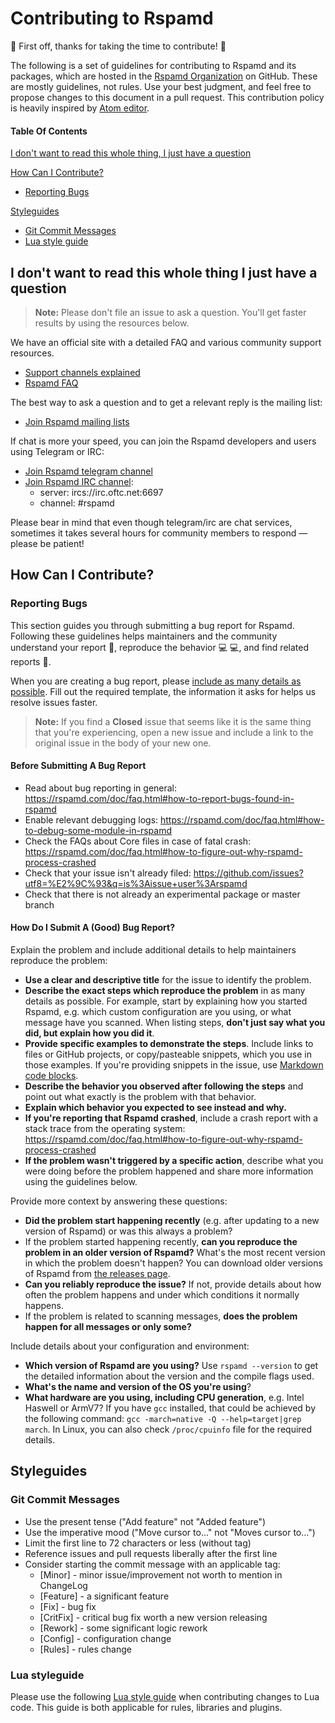 # Contributing to Rspamd

:tada: First off, thanks for taking the time to contribute! :tada:

The following is a set of guidelines for contributing to Rspamd and its packages, which are hosted in the [Rspamd Organization](https://github.com/rspamd) on GitHub. These are mostly guidelines, not rules. Use your best judgment, and feel free to propose changes to this document in a pull request. This contribution policy is heavily inspired by [Atom editor](https://github.com/atom/atom).

#### Table Of Contents


[I don't want to read this whole thing, I just have a question](#i-dont-want-to-read-this-whole-thing-i-just-have-a-question)

[How Can I Contribute?](#how-can-i-contribute)
  * [Reporting Bugs](#reporting-bugs)

[Styleguides](#styleguides)
  * [Git Commit Messages](#git-commit-messages)
  * [Lua style guide](#lua-styleguide)
  
## I don't want to read this whole thing I just have a question

> **Note:** Please don't file an issue to ask a question. You'll get faster results by using the resources below.

We have an official site with a detailed FAQ and various community support resources.

* [Support channels explained](https://rspamd.com/support.html)
* [Rspamd FAQ](https://rspamd.com/doc/faq.html)

The best way to ask a question and to get a relevant reply is the mailing list:

* [Join Rspamd mailing lists](https://lists.rspamd.com/)

If chat is more your speed, you can join the Rspamd developers and users using Telegram or IRC:

* [Join Rspamd telegram channel](http://t.me/rspamd)
* [Join Rspamd IRC channel](https://oftc.net/):
  * server: ircs://irc.oftc.net:6697
  * channel: #rspamd
 
Please bear in mind that even though telegram/irc are chat services, sometimes it takes several hours for community members to respond &mdash; please be patient!

## How Can I Contribute?

### Reporting Bugs

This section guides you through submitting a bug report for Rspamd. Following these guidelines helps maintainers and the community understand your report :pencil:, reproduce the behavior :computer: :computer:, and find related reports :mag_right:.

When you are creating a bug report, please [include as many details as possible](#how-do-i-submit-a-good-bug-report). Fill out the required template, the information it asks for helps us resolve issues faster.

> **Note:** If you find a **Closed** issue that seems like it is the same thing that you're experiencing, open a new issue and include a link to the original issue in the body of your new one.

#### Before Submitting A Bug Report
* Read about bug reporting in general: https://rspamd.com/doc/faq.html#how-to-report-bugs-found-in-rspamd
* Enable relevant debugging logs: https://rspamd.com/doc/faq.html#how-to-debug-some-module-in-rspamd 
* Check the FAQs about Core files in case of fatal crash: https://rspamd.com/doc/faq.html#how-to-figure-out-why-rspamd-process-crashed
* Check that your issue isn't already filed: https://github.com/issues?utf8=%E2%9C%93&q=is%3Aissue+user%3Arspamd
* Check that there is not already an experimental package or master branch

#### How Do I Submit A (Good) Bug Report?

Explain the problem and include additional details to help maintainers reproduce the problem:

* **Use a clear and descriptive title** for the issue to identify the problem.
* **Describe the exact steps which reproduce the problem** in as many details as possible. For example, start by explaining how you started Rspamd, e.g. which custom configuration are you using, or what message have you scanned. When listing steps, **don't just say what you did, but explain how you did it**.
* **Provide specific examples to demonstrate the steps**. Include links to files or GitHub projects, or copy/pasteable snippets, which you use in those examples. If you're providing snippets in the issue, use [Markdown code blocks](https://help.github.com/articles/markdown-basics/#multiple-lines).
* **Describe the behavior you observed after following the steps** and point out what exactly is the problem with that behavior.
* **Explain which behavior you expected to see instead and why.**
* **If you're reporting that Rspamd crashed**, include a crash report with a stack trace from the operating system: https://rspamd.com/doc/faq.html#how-to-figure-out-why-rspamd-process-crashed
* **If the problem wasn't triggered by a specific action**, describe what you were doing before the problem happened and share more information using the guidelines below.

Provide more context by answering these questions:

* **Did the problem start happening recently** (e.g. after updating to a new version of Rspamd) or was this always a problem?
* If the problem started happening recently, **can you reproduce the problem in an older version of Rspamd?** What's the most recent version in which the problem doesn't happen? You can download older versions of Rspamd from [the releases page](https://github.com/rspamd/rspamd/releases).
* **Can you reliably reproduce the issue?** If not, provide details about how often the problem happens and under which conditions it normally happens.
* If the problem is related to scanning messages, **does the problem happen for all messages  or only some?**

Include details about your configuration and environment:

* **Which version of Rspamd are you using?** Use `rspamd --version` to get the detailed information about the version and the compile flags used.
* **What's the name and version of the OS you're using**?
* **What hardware are you using, including CPU generation**, e.g. Intel Haswell or ArmV7? If you have `gcc` installed, that could be achieved by the following command: `gcc -march=native -Q --help=target|grep march`. In Linux, you can also check `/proc/cpuinfo` file for the required details.

## Styleguides

### Git Commit Messages

* Use the present tense ("Add feature" not "Added feature")
* Use the imperative mood ("Move cursor to..." not "Moves cursor to...")
* Limit the first line to 72 characters or less (without tag)
* Reference issues and pull requests liberally after the first line
* Consider starting the commit message with an applicable tag:
    * [Minor] - minor issue/improvement not worth to mention in ChangeLog
    * [Feature] - a significant feature
    * [Fix] - bug fix
    * [CritFix] - critical bug fix worth a new version releasing
    * [Rework] - some significant logic rework
    * [Config] - configuration change
    * [Rules] - rules change
    
### Lua styleguide

Please use the following [Lua style guide](lua_style.md) when contributing changes to Lua code. This guide is both applicable for rules, libraries and plugins. 

